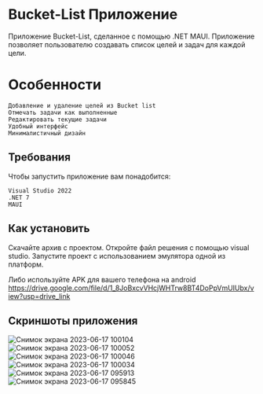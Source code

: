 # Bucket-List Приложение
Приложение Bucket-List, сделанное с помощью .NET MAUI. Приложение позволяет пользователю создавать список целей и задач для каждой цели.

# Особенности

    Добавление и удаление целей из Bucket list
    Отмечать задачи как выполненные
    Редактировать текущие задачи
    Удобный интерфейс
    Минималистичный дизайн

## Требования

Чтобы запустить приложение вам понадобится:

    Visual Studio 2022
    .NET 7 
    MAUI
## Как установить
Скачайте архив с проектом. 
Откройте файл решения с помощью visual studio. 
Запустите проект с использованием эмулятора одной из платформ.

Либо используйте APK для вашего телефона на android
https://drive.google.com/file/d/1_8JoBxcvVHcjWHTrw8BT4DoPpVmUIUbx/view?usp=drive_link 

## Скриншоты приложения
![Снимок экрана 2023-06-17 100104](https://github.com/Yami-cs/Bucket-List/assets/82933148/98e9ba47-3962-4f24-8f97-1d362b4297d2)
![Снимок экрана 2023-06-17 100052](https://github.com/Yami-cs/Bucket-List/assets/82933148/836e8245-d327-48ad-b335-060cde8c3d03)
![Снимок экрана 2023-06-17 100046](https://github.com/Yami-cs/Bucket-List/assets/82933148/e67ce0f2-67f2-4249-bb66-d874e7164342)
![Снимок экрана 2023-06-17 100034](https://github.com/Yami-cs/Bucket-List/assets/82933148/08bb537e-9d0f-4382-a79f-6c7765112b15)
![Снимок экрана 2023-06-17 095913](https://github.com/Yami-cs/Bucket-List/assets/82933148/a061e7ae-c7bb-4d3f-af8d-21bbdd403a8f)
![Снимок экрана 2023-06-17 095845](https://github.com/Yami-cs/Bucket-List/assets/82933148/81d92024-d2d1-4bd7-aee1-cf2373205ab7)
